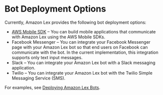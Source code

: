 # Bot Deployment Options<a name="chatbot-service"></a>

Currently, Amazon Lex provides the following bot deployment options:
+ [AWS Mobile SDK](https://aws.amazon.com/mobile/sdk/) – You can build mobile applications that communicate with Amazon Lex using the AWS Mobile SDKs\.
+ Facebook Messenger – You can integrate your Facebook Messenger page with your Amazon Lex bot so that end users on Facebook can communicate with the bot\. In the current implementation, this integration supports only text input messages\. 
+ Slack – You can integrate your Amazon Lex bot with a Slack messaging application\.
+ Twilio – You can integrate your Amazon Lex bot with the Twilio Simple Messaging Service \(SMS\)\.

For examples, see [Deploying Amazon Lex Bots](examples.md)\.